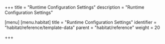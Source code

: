 +++
title = "Runtime Configuration Settings"
description = "Runtime Configuration Settings"

[menu]
  [menu.habitat]
    title = "Runtime Configuration Settings"
    identifier = "habitat/reference/template-data"
    parent = "habitat/reference"
    weight = 20

+++

<!-- TODO: Import partials -->
<!-- <%= partial "/partials/docs/reference-template-data"%> -->
